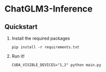 # ChatGLM3-Inference

## Quickstart

1. Install the required packages
    ```shell
    pip install -r requirements.txt
    ``` 
    
2. Run it!
    ```shell
    CUDA_VISIBLE_DEVICES="1,2" python main.py
    ```
    